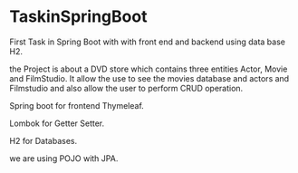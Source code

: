 # TaskinSpringBoot
First Task in Spring Boot with with front end and backend using data base H2.

the Project is about a DVD store which contains three entities Actor, Movie and FilmStudio. It allow the use to see the movies database and actors and Filmstudio and also allow the user to perform CRUD operation.


Spring boot for frontend Thymeleaf.

Lombok for Getter Setter.

H2 for Databases.

we are using POJO with JPA. 
